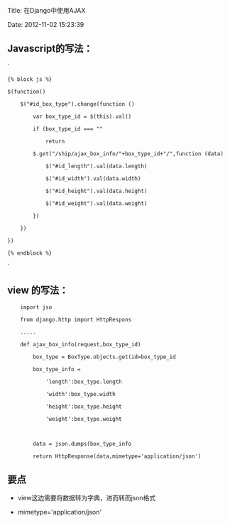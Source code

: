 Title: 在Django中使用AJAX

Date: 2012-11-02 15:23:39

## Javascript的写法：


`   

    {% block js %}

    $(function() 

        $("#id_box_type").change(function () 

            var box_type_id = $(this).val()

            if (box_type_id === ""

                return

            $.get("/ship/ajax_box_info/"+box_type_id+"/",function (data) 

                $("#id_length").val(data.length)

                $("#id_width").val(data.width)

                $("#id_height").val(data.height)

                $("#id_weight").val(data.weight)

            })

        })

    })

    {% endblock %}

`


## view 的写法：

        import jso

        from django.http import HttpRespons

        .....

        def ajax_box_info(request,box_type_id)

            box_type = BoxType.objects.get(id=box_type_id

            box_type_info = 

                'length':box_type.length

                'width':box_type.width

                'height':box_type.height

                'weight':box_type.weight

                

            data = json.dumps(box_type_info

            return HttpResponse(data,mimetype='application/json')

## 要点

*   view这边需要将数据转为字典，进而转而json格式

*   mimetype='application/json'
